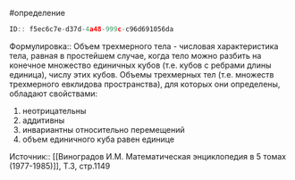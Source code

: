 #определение

```javascript
ID:: f5ec6c7e-d37d-4a48-999c-c96d691056da
```

Формулировка:: Объем трехмерного тела - числовая характеристика тела, равная в простейшем случае, когда тело можно разбить на конечное множество единичных кубов (т.е. кубов с ребрами длины единица), числу этих кубов. Объемы трехмерных тел (т.е. множеств трехмерного евклидова пространства), для которых они определены, обладают свойствами:
1. неотрицательны
2. аддитивны
3. инвариантны относительно перемещений
4. объем единичного куба равен единице


Источник:: [[Виноградов И.М. Математическая энциклопедия в 5 томах (1977-1985)]], Т.3, стр.1149